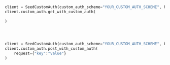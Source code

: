 ```python


client = SeedCustomAuth(custom_auth_scheme="YOUR_CUSTOM_AUTH_SCHEME", base_url="https://yourhost.com/path/to/api", )        
client.custom_auth.get_with_custom_auth(
	
)
 
```                        


```python


client = SeedCustomAuth(custom_auth_scheme="YOUR_CUSTOM_AUTH_SCHEME", base_url="https://yourhost.com/path/to/api", )        
client.custom_auth.post_with_custom_auth(
	request={"key":"value"}
)
 
```                        


